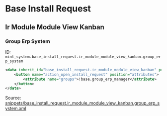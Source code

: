 # Base Install Request

## Ir Module Module View Kanban

### Group Erp System

ID: `mint_system.base_install_request.ir_module_module_view_kanban.group_erp_system`

```xml
<data inherit_id="base_install_request.ir_module_module_view_kanban" priority="50">
    <button name="action_open_install_request" position="attributes">
        <attribute name="groups">!base.group_erp_manager</attribute>
    </button>
</data>

```
Source: [snippets/base_install_request.ir_module_module_view_kanban.group_erp_system.xml](https://github.com/Mint-System/Odoo-Build/tree/main/snippets/base_install_request.ir_module_module_view_kanban.group_erp_system.xml)

